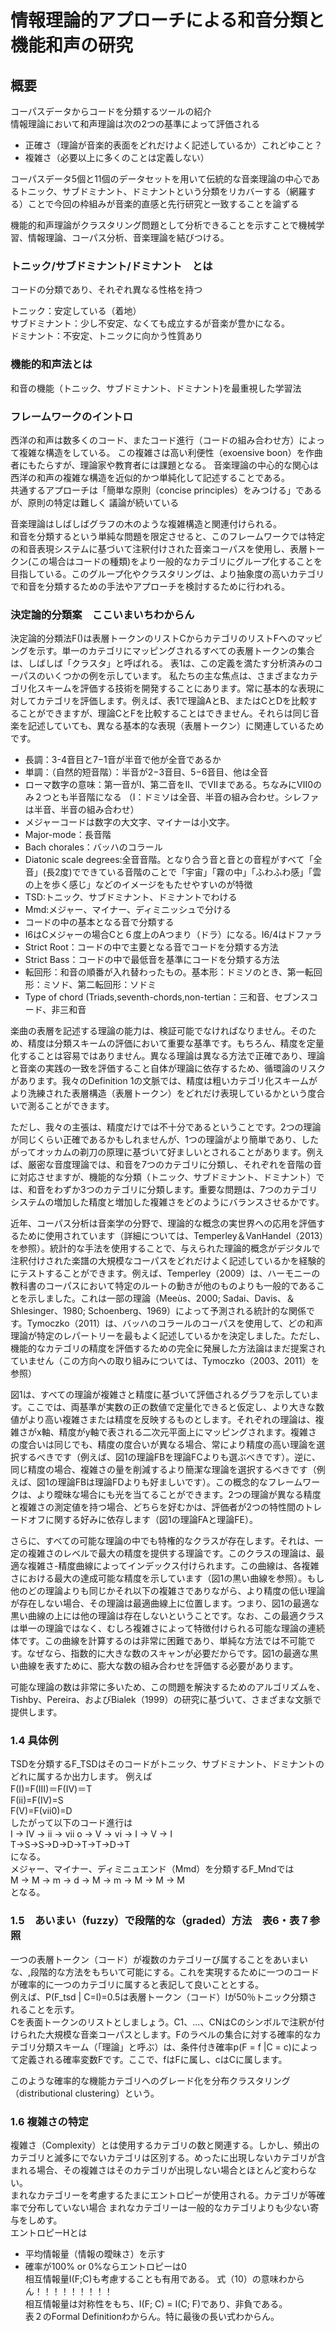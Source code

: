 # 情報理論的アプローチによる和音分類と機能和声の研究
## 概要
コーパスデータからコードを分類するツールの紹介  
情報理論において和声理論は次の2つの基準によって評価される  
* 正確さ（理論が音楽的表面をどれだけよく記述しているか）これどゆこと？
* 複雑さ（必要以上に多くのことは定義しない）

コーパスデータ5個と11個のデータセットを用いて伝統的な音楽理論の中心であるトニック、サブドミナント、ドミナントという分類をリカバーする（網羅する）ことで今回の枠組みが音楽的直感と先行研究と一致することを論ずる

 機能的和声理論がクラスタリング問題として分析できることを示すことで機械学習、情報理論、コーパス分析、音楽理論を結びつける。
### トニック/サブドミナント/ドミナント　とは
コードの分類であり、それぞれ異なる性格を持つ

トニック：安定している（着地）  
サブドミナント：少し不安定、なくても成立するが音楽が豊かになる。  
ドミナント：不安定、トニックに向かう性質あり


### 機能的和声法とは
和音の機能（トニック、サブドミナント、ドミナント)を最重視した学習法

### フレームワークのイントロ
西洋の和声は数多くのコード、またコード進行（コードの組み合わせ方）によって複雑な構造をしている。
この複雑さは高い利便性（exoensive boon）を作曲者にもたらすが、理論家や教育者には課題となる。
音楽理論の中心的な関心は西洋の和声の複雑な構造を近似的かつ単純化して記述することである。  
共通するアプローチは「簡単な原則（concise principles）をみつける」であるが、原則の特定は難しく
議論が続いている

音楽理論はしばしばグラフの木のような複雑構造と関連付けられる。  
和音を分類するという単純な問題を限定させると、このフレームワークでは特定の和音表現システムに基づいて注釈付けされた音楽コーパスを使用し、表層トークン(この場合はコードの種類)をより一般的なカテゴリにグループ化することを目指している。このグループ化やクラスタリングは、より抽象度の高いカテゴリで和音を分類するための手法やアプローチを検討するために行われる。

### 決定論的分類案　ここいまいちわからん
決定論的分類法F()は表層トークンのリストCからカテゴリのリストFへのマッピングを示す。単一のカテゴリにマッピングされるすべての表層トークンの集合は、しばしば「クラスタ」と呼ばれる。
表1は、この定義を満たす分析済みのコーパスのいくつかの例を示しています。
私たちの主な焦点は、さまざまなカテゴリ化スキームを評価する技術を開発することにあります。常に基本的な表現に対してカテゴリを評価します。例えば、表1で理論AとB、またはCとDを比較することができますが、理論CとFを比較することはできません。それらは同じ音楽を記述していても、異なる基本的な表現（表層トークン）に関連しているためです。


* 長調：3-4音目と7−1音が半音で他が全音であるか
* 単調：（自然的短音階）：半音が2−3音目、5−6音目、他は全音  
* ローマ数字の意味：第一音がⅠ、第二音をⅡ、でⅦまである。ちなみにⅦ0のみ２つとも半音階になる
（Ⅰ：ドミソは全音、半音の組み合わせ。シレファは半音、半音の組み合わせ）
* メジャーコードは数字の大文字、マイナーは小文字。
* Major-mode：長音階  
* Bach chorales：バッハのコラール  
* Diatonic scale degrees:全音音階。となり合う音と音との音程がすべて「全音」(長2度)でできている音階のことで「宇宙」「霧の中」「ふわふわ感」「雲の上を歩く感じ」などのイメージをもたせやすいのが特徴
* TSD:トニック、サブドミナント、ドミナントでわける
* Mmd:メジャー、マイナー、ディミニッシュで分ける
* コードの中の基本となる音で分類する
* I6はCメジャーの場合Cと６度上のAつまり（ドラ）になる。Ⅰ6/4はドファラ
* Strict Root：コードの中で主要となる音でコードを分類する方法
* Strict Bass：コードの中で最低音を基準にコードを分類する方法 
* 転回形：和音の順番が入れ替わったもの。基本形：ドミソのとき、第一転回形：ミソド、第二転回形：ソドミ
* Type of chord (Triads,seventh-chords,non-tertian：三和音、セブンスコード、非三和音


楽曲の表層を記述する理論の能力は、検証可能でなければなりません。そのため、精度は分類スキームの評価において重要な基準です。もちろん、精度を定量化することは容易ではありません。異なる理論は異なる方法で正確であり、理論と音楽の実践の一致を評価すること自体が理論に依存するため、循環論のリスクがあります。我々のDefinition 1の文脈では、精度は粗いカテゴリ化スキームがより洗練された表層構造（表層トークン）をどれだけ表現しているかという度合いで測ることができます。

ただし、我々の主張は、精度だけでは不十分であるということです。2つの理論が同じくらい正確であるかもしれませんが、1つの理論がより簡単であり、したがってオッカムの剃刀の原理に基づいて好ましいとされることがあります。例えば、厳密な音度理論では、和音を7つのカテゴリに分類し、それぞれを音階の音に対応させますが、機能的な分類（トニック、サブドミナント、ドミナント）では、和音をわずか3つのカテゴリに分類します。重要な問題は、7つのカテゴリシステムの増加した精度と増加した複雑さをどのようにバランスさせるかです。

近年、コーパス分析は音楽学の分野で、理論的な概念の実世界への応用を評価するために使用されています（詳細については、Temperley＆VanHandel（2013）を参照）。統計的な手法を使用することで、与えられた理論的概念がデジタルで注釈付けされた楽譜の大規模なコーパスをどれだけよく記述しているかを経験的にテストすることができます。例えば、Temperley（2009）は、ハーモニーの教科書のコーパスにおいて特定のルートの動きが他のものよりも一般的であることを示しました。これは一部の理論（Meeùs、2000; Sadai、Davis、＆Shlesinger、1980; Schoenberg、1969）によって予測される統計的な関係です。Tymoczko（2011）は、バッハのコラールのコーパスを使用して、どの和声理論が特定のレパートリーを最もよく記述しているかを決定しました。ただし、機能的なカテゴリの精度を評価するための完全に発展した方法論はまだ提案されていません（この方向への取り組みについては、Tymoczko（2003、2011）を参照）

図1は、すべての理論が複雑さと精度に基づいて評価されるグラフを示しています。ここでは、両基準が実数の正の数値で定量化できると仮定し、より大きな数値がより高い複雑さまたは精度を反映するものとします。それぞれの理論は、複雑さがx軸、精度がy軸で表される二次元平面上にマッピングされます。複雑さの度合いは同じでも、精度の度合いが異なる場合、常により精度の高い理論を選択するべきです（例えば、図1の理論FBを理論FCよりも選ぶべきです）。逆に、同じ精度の場合、複雑さの量を削減するより簡潔な理論を選択するべきです（例えば、図1の理論FBは理論FDよりも好ましいです）。この概念的なフレームワークは、より曖昧な場合にも光を当てることができます。2つの理論が異なる精度と複雑さの測定値を持つ場合、どちらを好むかは、評価者が2つの特性間のトレードオフに関する好みに依存します（図1の理論FAと理論FE）。

さらに、すべての可能な理論の中でも特権的なクラスが存在します。それは、一定の複雑さのレベルで最大の精度を提供する理論です。このクラスの理論は、最適な複雑さ-精度曲線によってインデックス付けられます。この曲線は、各複雑さにおける最大の達成可能な精度を示しています（図1の黒い曲線を参照）。もし他のどの理論よりも同じかそれ以下の複雑さでありながら、より精度の低い理論が存在しない場合、その理論は最適曲線上に位置します。つまり、図1の最適な黒い曲線の上には他の理論は存在しないということです。なお、この最適クラスは単一の理論ではなく、むしろ複雑さによって特徴付けられる可能な理論の連続体です。この曲線を計算するのは非常に困難であり、単純な方法では不可能です。なぜなら、指数的に大きな数のスキャンが必要だからです。図1の最適な黒い曲線を表すために、膨大な数の組み合わせを評価する必要があります。

可能な理論の数は非常に多いため、この問題を解決するためのアルゴリズムを、Tishby、Pereira、およびBialek（1999）の研究に基づいて、さまざまな文脈で提供します。

### 1.4 具体例
TSDを分類するF_TSDはそのコードがトニック、サブドミナント、ドミナントのどれに属するか出力します。
例えば  
F(I)=F(Ⅲ)＝F(Ⅳ)＝T  
F(ⅱ)=F(Ⅳ)=S  
F(Ⅴ)=F(ⅶ0)=D  
したがって以下のコード進行は  
I → IV → ii → vii o → V → vi → I → V → I  
T→S→S→D→D→T→T→D→T  
になる。  
メジャー、マイナー、ディミニュエンド（Mmd）を分類するF_Mndでは  
M → M → m → d → M → m → M → M → M  
となる。  
### 1.5　あいまい（fuzzy）で段階的な（graded）方法　表6・表７参照
一つの表層トークン（コード）が複数のカテゴリーび属することをあいまいな、,段階的な方法をもちいて可能にする。これを実現するために一つのコードが確率的に一つのカテゴリに属すると表記して良いこととする。  
例えば、P(F_tsd | C=Ⅰ)=0.5は表層トークン（コード）Iが50％トニック分類されることを示す。  
Cを表面トークンのリストとしましょう。C1、...、CNはCのシンボルで注釈が付けられた大規模な音楽コーパスとします。Fのラベルの集合に対する確率的なカテゴリ分類スキーム（「理論」と呼ぶ）は、条件付き確率p(F = f |C = c)によって定義される確率変数Fです。ここで、fはFに属し、cはCに属します。  

このような確率的な機能カテゴリへのグレード化を分布クラスタリング（distributional clustering）という。
### 1.6 複雑さの特定
複雑さ（Complexity）とは使用するカテゴリの数と関連する。しかし、頻出のカテゴリと滅多にでないカテゴリは区別する。めったに出現しないカテゴリが含まれる場合、その複雑さはそのカテゴリが出現しない場合とほとんど変わらない。  
まれなカテゴリーを考慮するたまにエントロピーが使用される。カテゴリが等確率で分布していない場合
まれなカテゴリーは一般的なカテゴリよりも少ない寄与をしめす。  
エントロピーHとは  
* 平均情報量（情報の曖昧さ）を示す
* 確率が100% or 0%ならエントロピーは0  
相互情報量I(F;C)も考慮することも有用である。  式（10）の意味わからん！！！！！！！！！  
相互情報量は対称性をもち、I(F; C) = I(C; F)であり、非負である。  
表２のFormal Definitionわからん。特に最後の長い式わからん。
